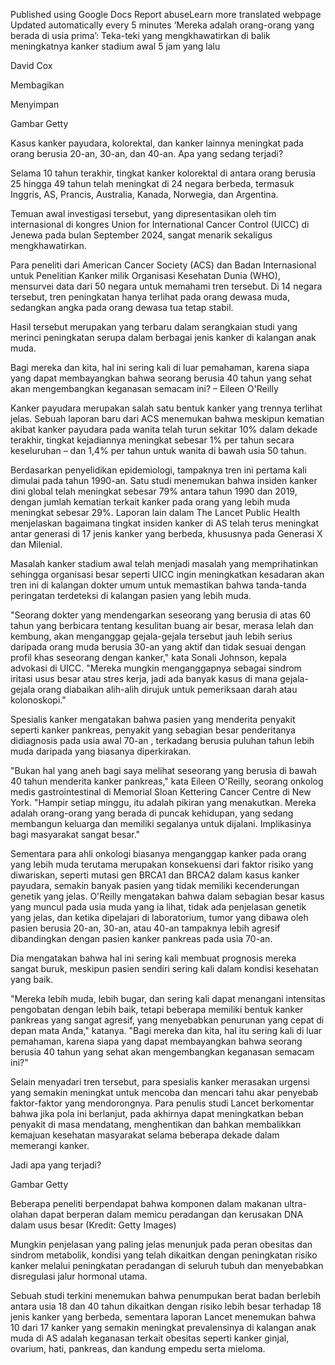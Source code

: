 Published using Google Docs
Report abuseLearn more
translated webpage
Updated automatically every 5 minutes
‘Mereka adalah orang-orang yang berada di usia prima’: Teka-teki yang mengkhawatirkan di balik meningkatnya kanker stadium awal
5 jam yang lalu

David Cox

Membagikan

Menyimpan



Gambar Getty

Kasus kanker payudara, kolorektal, dan kanker lainnya meningkat pada orang berusia 20-an, 30-an, dan 40-an. Apa yang sedang terjadi?

Selama 10 tahun terakhir, tingkat kanker kolorektal di antara orang berusia 25 hingga 49 tahun telah meningkat di 24 negara berbeda, termasuk Inggris, AS, Prancis, Australia, Kanada, Norwegia, dan Argentina.

Temuan awal investigasi tersebut, yang dipresentasikan oleh tim internasional di kongres Union for International Cancer Control (UICC) di Jenewa pada bulan September 2024, sangat menarik sekaligus mengkhawatirkan.

Para peneliti dari American Cancer Society (ACS) dan Badan Internasional untuk Penelitian Kanker milik Organisasi Kesehatan Dunia (WHO), mensurvei data dari 50 negara untuk memahami tren tersebut. Di 14 negara tersebut, tren peningkatan hanya terlihat pada orang dewasa muda, sedangkan angka pada orang dewasa tua tetap stabil.

Hasil tersebut merupakan yang terbaru dalam serangkaian studi yang merinci peningkatan serupa dalam berbagai jenis kanker di kalangan anak muda.  

Bagi mereka dan kita, hal ini sering kali di luar pemahaman, karena siapa yang dapat membayangkan bahwa seorang berusia 40 tahun yang sehat akan mengembangkan keganasan semacam ini? – Eileen O'Reilly

Kanker payudara merupakan salah satu bentuk kanker yang trennya terlihat jelas. Sebuah laporan baru dari ACS menemukan bahwa meskipun kematian akibat kanker payudara pada wanita telah turun sekitar 10% dalam dekade terakhir, tingkat kejadiannya meningkat sebesar 1% per tahun secara keseluruhan – dan 1,4% per tahun untuk wanita di bawah usia 50 tahun.

Berdasarkan penyelidikan epidemiologi, tampaknya tren ini pertama kali dimulai pada tahun 1990-an. Satu studi menemukan bahwa insiden kanker dini global telah meningkat sebesar 79% antara tahun 1990 dan 2019, dengan jumlah kematian terkait kanker pada orang yang lebih muda meningkat sebesar 29%. Laporan lain dalam The Lancet Public Health menjelaskan bagaimana tingkat insiden kanker di AS telah terus meningkat antar generasi di 17 jenis kanker yang berbeda, khususnya pada Generasi X dan Milenial.

Masalah kanker stadium awal telah menjadi masalah yang memprihatinkan sehingga organisasi besar seperti UICC ingin meningkatkan kesadaran akan tren ini di kalangan dokter umum untuk memastikan bahwa tanda-tanda peringatan terdeteksi di kalangan pasien yang lebih muda.

"Seorang dokter yang mendengarkan seseorang yang berusia di atas 60 tahun yang berbicara tentang kesulitan buang air besar, merasa lelah dan kembung, akan menganggap gejala-gejala tersebut jauh lebih serius daripada orang muda berusia 30-an yang aktif dan tidak sesuai dengan profil khas seseorang dengan kanker," kata Sonali Johnson, kepala advokasi di UICC. "Mereka mungkin menganggapnya sebagai sindrom iritasi usus besar atau stres kerja, jadi ada banyak kasus di mana gejala-gejala orang diabaikan alih-alih dirujuk untuk pemeriksaan darah atau kolonoskopi."

Spesialis kanker mengatakan bahwa pasien yang menderita penyakit seperti kanker pankreas, penyakit yang sebagian besar penderitanya didiagnosis pada usia awal 70-an , terkadang berusia puluhan tahun lebih muda daripada yang biasanya diperkirakan.

"Bukan hal yang aneh bagi saya melihat seseorang yang berusia di bawah 40 tahun menderita kanker pankreas," kata Eileen O'Reilly, seorang onkolog medis gastrointestinal di Memorial Sloan Kettering Cancer Centre di New York. "Hampir setiap minggu, itu adalah pikiran yang menakutkan. Mereka adalah orang-orang yang berada di puncak kehidupan, yang sedang membangun keluarga dan memiliki segalanya untuk dijalani. Implikasinya bagi masyarakat sangat besar."

Sementara para ahli onkologi biasanya menganggap kanker pada orang yang lebih muda terutama merupakan konsekuensi dari faktor risiko yang diwariskan, seperti mutasi gen BRCA1 dan BRCA2 dalam kasus kanker payudara, semakin banyak pasien yang tidak memiliki kecenderungan genetik yang jelas. O'Reilly mengatakan bahwa dalam sebagian besar kasus yang muncul pada usia muda yang ia lihat, tidak ada penjelasan genetik yang jelas, dan ketika dipelajari di laboratorium, tumor yang dibawa oleh pasien berusia 20-an, 30-an, atau 40-an tampaknya lebih agresif dibandingkan dengan pasien kanker pankreas pada usia 70-an.

Dia mengatakan bahwa hal ini sering kali membuat prognosis mereka sangat buruk, meskipun pasien sendiri sering kali dalam kondisi kesehatan yang baik.

"Mereka lebih muda, lebih bugar, dan sering kali dapat menangani intensitas pengobatan dengan lebih baik, tetapi beberapa memiliki bentuk kanker pankreas yang sangat agresif, yang menyebabkan penurunan yang cepat di depan mata Anda," katanya. "Bagi mereka dan kita, hal itu sering kali di luar pemahaman, karena siapa yang dapat membayangkan bahwa seorang berusia 40 tahun yang sehat akan mengembangkan keganasan semacam ini?"

Selain menyadari tren tersebut, para spesialis kanker merasakan urgensi yang semakin meningkat untuk mencoba dan mencari tahu akar penyebab faktor-faktor yang mendorongnya. Para penulis studi Lancet berkomentar bahwa jika pola ini berlanjut, pada akhirnya dapat meningkatkan beban penyakit di masa mendatang, menghentikan dan bahkan membalikkan kemajuan kesehatan masyarakat selama beberapa dekade dalam memerangi kanker.

Jadi apa yang terjadi?



Gambar Getty

Beberapa peneliti berpendapat bahwa komponen dalam makanan ultra-olahan dapat berperan dalam memicu peradangan dan kerusakan DNA dalam usus besar (Kredit: Getty Images)

Mungkin penjelasan yang paling jelas menunjuk pada peran obesitas dan sindrom metabolik, kondisi yang telah dikaitkan dengan peningkatan risiko kanker melalui peningkatan peradangan di seluruh tubuh dan menyebabkan disregulasi jalur hormonal utama.

Sebuah studi terkini menemukan bahwa penumpukan berat badan berlebih antara usia 18 dan 40 tahun dikaitkan dengan risiko lebih besar terhadap 18 jenis kanker yang berbeda, sementara laporan Lancet menemukan bahwa 10 dari 17 kanker yang semakin meningkat prevalensinya di kalangan anak muda di AS adalah keganasan terkait obesitas seperti kanker ginjal, ovarium, hati, pankreas, dan kandung empedu serta mieloma.

